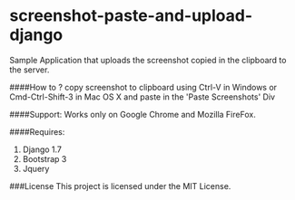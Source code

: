 # screenshot-paste-and-upload-django

Sample Application that uploads the screenshot copied in the clipboard to the server.


####How to ?
copy screenshot to clipboard using Ctrl-V in Windows or Cmd-Ctrl-Shift-3 in Mac OS X and paste in the 'Paste Screenshots' Div

####Support:
Works only on Google Chrome and Mozilla FireFox.

####Requires:
1. Django 1.7
2. Bootstrap 3
3. Jquery

###License
This project is licensed under the MIT License.
